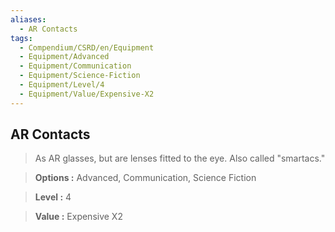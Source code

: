 ```yaml
---
aliases:
  - AR Contacts
tags:
  - Compendium/CSRD/en/Equipment
  - Equipment/Advanced
  - Equipment/Communication
  - Equipment/Science-Fiction
  - Equipment/Level/4
  - Equipment/Value/Expensive-X2
---
```

  
    
## AR Contacts    
    
>As AR glasses, but are lenses fitted to the eye. Also called "smartacs."    
> **Options :** Advanced, Communication, Science Fiction    
> **Level :** 4    
> **Value :** Expensive X2